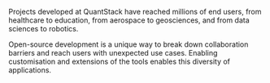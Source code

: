 Projects developed at QuantStack have reached millions of end users,
from healthcare to education, from aerospace to geosciences, and
from data sciences to robotics.

Open-source development is a unique
way to break down collaboration barriers and reach users with
unexpected use cases. Enabling customisation and extensions of the
tools enables this diversity of applications.

